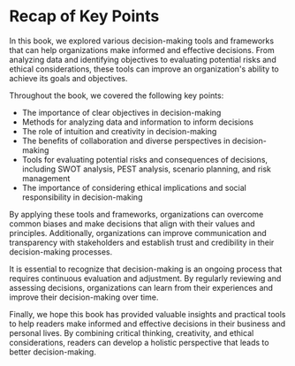 Recap of Key Points
===========================================

In this book, we explored various decision-making tools and frameworks that can help organizations make informed and effective decisions. From analyzing data and identifying objectives to evaluating potential risks and ethical considerations, these tools can improve an organization's ability to achieve its goals and objectives.

Throughout the book, we covered the following key points:

* The importance of clear objectives in decision-making
* Methods for analyzing data and information to inform decisions
* The role of intuition and creativity in decision-making
* The benefits of collaboration and diverse perspectives in decision-making
* Tools for evaluating potential risks and consequences of decisions, including SWOT analysis, PEST analysis, scenario planning, and risk management
* The importance of considering ethical implications and social responsibility in decision-making

By applying these tools and frameworks, organizations can overcome common biases and make decisions that align with their values and principles. Additionally, organizations can improve communication and transparency with stakeholders and establish trust and credibility in their decision-making processes.

It is essential to recognize that decision-making is an ongoing process that requires continuous evaluation and adjustment. By regularly reviewing and assessing decisions, organizations can learn from their experiences and improve their decision-making over time.

Finally, we hope this book has provided valuable insights and practical tools to help readers make informed and effective decisions in their business and personal lives. By combining critical thinking, creativity, and ethical considerations, readers can develop a holistic perspective that leads to better decision-making.
